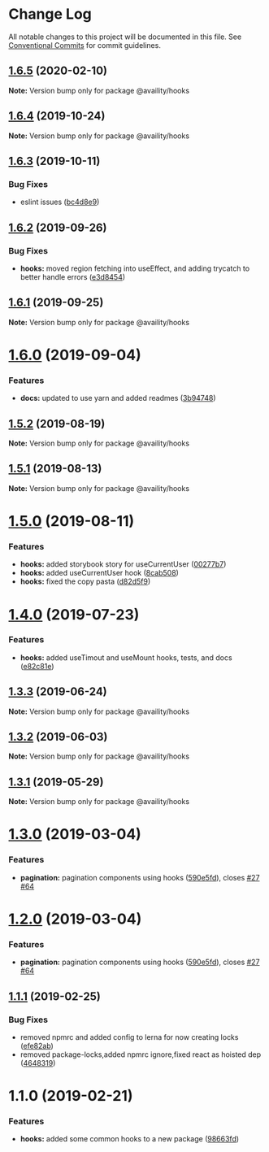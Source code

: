 # Change Log

All notable changes to this project will be documented in this file.
See [Conventional Commits](https://conventionalcommits.org) for commit guidelines.

## [1.6.5](https://github.com/Availity/availity-react/compare/@availity/hooks@1.6.4...@availity/hooks@1.6.5) (2020-02-10)

**Note:** Version bump only for package @availity/hooks





## [1.6.4](https://github.com/Availity/availity-react/compare/@availity/hooks@1.6.3...@availity/hooks@1.6.4) (2019-10-24)

**Note:** Version bump only for package @availity/hooks





## [1.6.3](https://github.com/Availity/availity-react/compare/@availity/hooks@1.6.2...@availity/hooks@1.6.3) (2019-10-11)


### Bug Fixes

* eslint issues ([bc4d8e9](https://github.com/Availity/availity-react/commit/bc4d8e9))





## [1.6.2](https://github.com/Availity/availity-react/compare/@availity/hooks@1.6.1...@availity/hooks@1.6.2) (2019-09-26)


### Bug Fixes

* **hooks:** moved region fetching into useEffect, and adding trycatch to better handle errors ([e3d8454](https://github.com/Availity/availity-react/commit/e3d8454))





## [1.6.1](https://github.com/Availity/availity-react/compare/@availity/hooks@1.6.0...@availity/hooks@1.6.1) (2019-09-25)

**Note:** Version bump only for package @availity/hooks





# [1.6.0](https://github.com/Availity/availity-react/compare/@availity/hooks@1.5.2...@availity/hooks@1.6.0) (2019-09-04)


### Features

* **docs:** updated to use yarn and added readmes ([3b94748](https://github.com/Availity/availity-react/commit/3b94748))





## [1.5.2](https://github.com/Availity/availity-react/compare/@availity/hooks@1.5.1...@availity/hooks@1.5.2) (2019-08-19)

**Note:** Version bump only for package @availity/hooks





## [1.5.1](https://github.com/Availity/availity-react/compare/@availity/hooks@1.5.0...@availity/hooks@1.5.1) (2019-08-13)

**Note:** Version bump only for package @availity/hooks





# [1.5.0](https://github.com/Availity/availity-react/compare/@availity/hooks@1.4.0...@availity/hooks@1.5.0) (2019-08-11)


### Features

* **hooks:** added storybook story for useCurrentUser ([00277b7](https://github.com/Availity/availity-react/commit/00277b7))
* **hooks:** added useCurrentUser hook ([8cab508](https://github.com/Availity/availity-react/commit/8cab508))
* **hooks:** fixed the copy pasta ([d82d5f9](https://github.com/Availity/availity-react/commit/d82d5f9))





# [1.4.0](https://github.com/Availity/availity-react/compare/@availity/hooks@1.3.3...@availity/hooks@1.4.0) (2019-07-23)


### Features

* **hooks:** added useTimout and useMount hooks, tests, and docs ([e82c81e](https://github.com/Availity/availity-react/commit/e82c81e))





## [1.3.3](https://github.com/Availity/availity-react/compare/@availity/hooks@1.3.2...@availity/hooks@1.3.3) (2019-06-24)

**Note:** Version bump only for package @availity/hooks





## [1.3.2](https://github.com/Availity/availity-react/compare/@availity/hooks@1.3.1...@availity/hooks@1.3.2) (2019-06-03)

**Note:** Version bump only for package @availity/hooks





## [1.3.1](https://github.com/Availity/availity-react/compare/@availity/hooks@1.3.0...@availity/hooks@1.3.1) (2019-05-29)

**Note:** Version bump only for package @availity/hooks





# [1.3.0](https://github.com/Availity/availity-react/compare/@availity/hooks@1.1.1...@availity/hooks@1.3.0) (2019-03-04)


### Features

* **pagination:** pagination components using hooks ([590e5fd](https://github.com/Availity/availity-react/commit/590e5fd)), closes [#27](https://github.com/Availity/availity-react/issues/27) [#64](https://github.com/Availity/availity-react/issues/64)





# [1.2.0](https://github.com/Availity/availity-react/compare/@availity/hooks@1.1.1...@availity/hooks@1.2.0) (2019-03-04)


### Features

* **pagination:** pagination components using hooks ([590e5fd](https://github.com/Availity/availity-react/commit/590e5fd)), closes [#27](https://github.com/Availity/availity-react/issues/27) [#64](https://github.com/Availity/availity-react/issues/64)





## [1.1.1](https://github.com/Availity/availity-react/compare/@availity/hooks@1.1.0...@availity/hooks@1.1.1) (2019-02-25)


### Bug Fixes

* removed npmrc and added config to lerna for now creating locks ([efe82ab](https://github.com/Availity/availity-react/commit/efe82ab))
* removed package-locks,added npmrc ignore,fixed react as hoisted dep ([4648319](https://github.com/Availity/availity-react/commit/4648319))





# 1.1.0 (2019-02-21)


### Features

* **hooks:** added some common hooks to a new package ([98663fd](https://github.com/Availity/availity-react/commit/98663fd))
